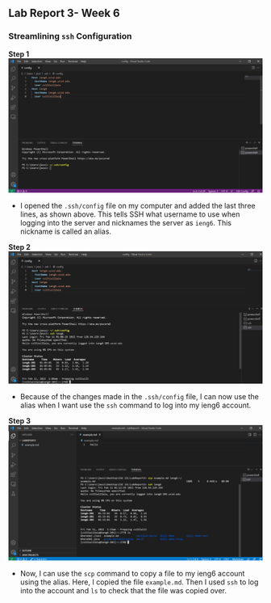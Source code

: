 ## Lab Report 3- Week 6
### Streamlining `ssh` Configuration

**Step 1**
![](config.png)

- I opened the `.ssh/config` file on my computer and added the last three lines, as shown above. This tells SSH what username to use when logging into the server and nicknames the server as `ieng6`. This nickname is called an alias.

**Step 2**
![](ssh-lr3.png)

- Because of the changes made in the `.ssh/config` file, I can now use the alias when I want use the `ssh` command to log into my ieng6 account. 

**Step 3**
![](scp-lr3.png)

- Now, I can use the `scp` command to copy a file to my ieng6 account using the alias. Here, I copied the file `example.md`. Then I used `ssh` to log into the account and `ls` to check that the file was copied over. 